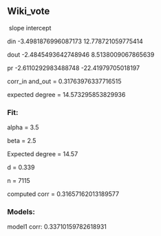 ## Wiki_vote

​		slope		intercept

din		-3.4981876996087173	12.778721059775414

dout	 -2.4845493642748946	8.5138009067865639

pr	-2.6110292983488748	-22.41979705018197



corr_in and_out = 0.31763976337716515

expected degree = 14.573295853829936

### Fit:

alpha = 3.5

beta = 2.5

Expected degree = 14.57

d = 0.339

n = 7115

computed corr = 0.31657162013189577

### Models:

model1 corr: 0.33710159782618931

